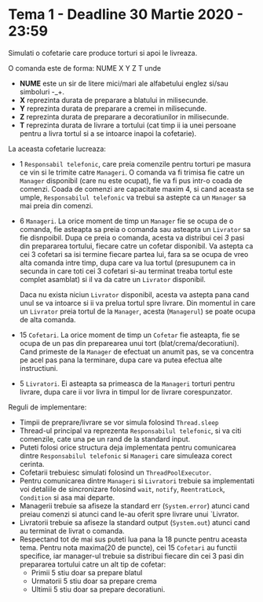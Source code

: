 # Tema 1 - Deadline 30 Martie 2020 - 23:59

Simulati o cofetarie care produce torturi si apoi le livreaza.

O comanda este de forma: NUME X Y Z T unde 
* __NUME__ este un sir de litere mici/mari ale alfabetului englez si/sau simboluri -_+.
* __X__ reprezinta durata de preparare a blatului in milisecunde.
* __Y__ reprezinta durata de preparare a cremei in milisecunde.
* __Z__ reprezinta durata de preparare a decoratiunilor in milisecunde.
* __T__ reprezinta durata de livrare a tortului (cat timp ii ia unei persoane pentru a livra tortul si a se intoarce inapoi la cofetarie).

La aceasta cofetarie lucreaza:
* 1 `Responsabil telefonic`, care preia comenzile pentru torturi pe masura ce vin si le trimite catre `Manageri`.
  O comanda va fi trimisa fie catre un `Manager` disponibil (care nu este ocupat), fie va fi pus intr-o coada de comenzi.
  Coada de comenzi are capacitate maxim 4, si cand aceasta se umple, `Responsabilul telefonic` va trebui sa astepte ca un
  `Manager` sa mai preia   din comenzi.
* 6 `Manageri`. La orice moment de timp un `Manager` fie se ocupa de o comanda, fie asteapta sa preia o comanda sau asteapta un `Livrator` sa fie disnpoibil.
  Dupa ce preia o comanda, acesta va distribui cei _3_ pasi din prepararea tortului, fiecare catre un cofetar disponibil.
  Va astepta ca cei 3 cofetari sa isi termine fiecare partea lui, fara sa se ocupa de vreo alta comanda intre timp, dupa care va lua tortul (presupunem ca in secunda in care toti cei 3
  cofetari si-au terminat treaba tortul este complet asamblat) si il va da catre un `Livrator` disponibil. 
  
  Daca nu exista niciun `Livrator` disponibil, acesta va astepta pana cand unul se va intoarce si ii va prelua tortul spre livrare.
  Din momentul in care un `Livrator` preia tortul de la `Manager`, acesta (`Managerul`) se poate ocupa de alta comanda.
* 15 `Cofetari`. La orice moment de timp un `Cofetar` fie asteapta, fie se ocupa de un pas din preparearea unui tort (blat/crema/decoratiuni).
  Cand primeste de la `Manager` de efectuat un anumit pas, se va concentra pe acel pas pana la terminare, dupa care va putea efectua alte instructiuni.
* 5 `Livratori`. Ei asteapta sa primeasca de la `Manageri` torturi pentru livrare, dupa care ii vor livra in timpul lor de livrare corespunzator.

Reguli de implementare:
* Timpii de preprare/livrare se vor simula folosind `Thread.sleep`
* Thread-ul principal va reprezenta `Responsabilul telefonic`, si va citi comenzile, cate una pe un rand de la standard input.
* Puteti folosi orice structura deja implementata pentru comunicarea dintre `Responsabilul telefonic` si `Manageri` care simuleaza corect cerinta.
* Cofetarii trebuiesc simulati folosind un `ThreadPoolExecutor`.
* Pentru comunicarea dintre `Manageri` si `Livratori` trebuie sa implementati voi detaliile de sincronizare folosind `wait`, `notify`, `ReentratLock`, `Condition` si asa mai departe.
* Managerii trebuie sa afiseze la standard err (`System.error`) atunci cand preiau comenzi si atunci cand le-au oferit spre livrare unui `Livrator.
* Livratorii trebuie sa afiseze la standard output (`System.out`) atunci cand au terminat de livrat o comanda.
* Respectand tot de mai sus puteti lua pana la 18 puncte pentru aceasta tema. Pentru nota maxima(20 de puncte), cei 15 `Cofetari` au functii specifice, iar manager-ul trebuie sa distribui fiecare din cei 3 pasi din prepararea tortului catre un alt tip de cofetar:
  * Primii 5 stiu doar sa prepare blatul
  * Urmatorii 5 stiu doar sa prepare crema
  * Ultimii 5 stiu doar sa prepare decoratiuni.

